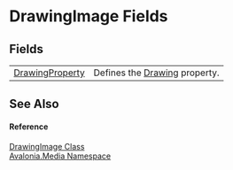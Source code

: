 # DrawingImage Fields




## Fields
<table>
<tr>
<td><a href="F_Avalonia_Media_DrawingImage_DrawingProperty">DrawingProperty</a></td>
<td>Defines the <a href="P_Avalonia_Media_DrawingImage_Drawing">Drawing</a> property.</td>
</tr>
</table>

## See Also


#### Reference
<a href="T_Avalonia_Media_DrawingImage">DrawingImage Class</a>  
<a href="N_Avalonia_Media">Avalonia.Media Namespace</a>  
